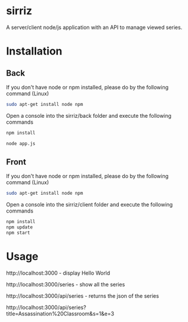 # sirriz
A server/client node/js application with an API to manage viewed series.



# Installation

## Back

If you don't have node or npm installed, please do by the following command (Linux)

```bash
sudo apt-get install node npm 
```



Open a console into the sirriz/back folder and execute the following commands 

```bash
npm install
```

```bash
node app.js
```

## Front

If you don't have node or npm installed, please do by the following command (Linux)

```bash
sudo apt-get install node npm 
```



Open a console into the sirriz/client folder and execute the following commands 

```bash
npm install
npm update
npm start
```

## 



# Usage

http://localhost:3000 - display Hello World

http://localhost:3000/series - show all the series

http://localhost:3000/api/series - returns the json of the series

http://localhost:3000/api/series?title=Assassination%20Classroom&s=1&e=3